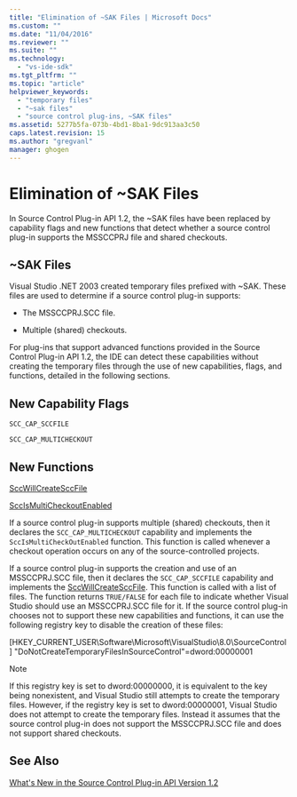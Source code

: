 ```yaml
---
title: "Elimination of ~SAK Files | Microsoft Docs"
ms.custom: ""
ms.date: "11/04/2016"
ms.reviewer: ""
ms.suite: ""
ms.technology: 
  - "vs-ide-sdk"
ms.tgt_pltfrm: ""
ms.topic: "article"
helpviewer_keywords: 
  - "temporary files"
  - "~sak files"
  - "source control plug-ins, ~SAK files"
ms.assetid: 5277b5fa-073b-4bd1-8ba1-9dc913aa3c50
caps.latest.revision: 15
ms.author: "gregvanl"
manager: ghogen
---
```

# Elimination of ~SAK Files
In Source Control Plug-in API 1.2, the ~SAK files have been replaced by capability flags and new functions that detect whether a source control plug-in supports the MSSCCPRJ file and shared checkouts.  
  
## ~SAK Files  
 Visual Studio .NET 2003 created temporary files prefixed with ~SAK. These files are used to determine if a source control plug-in supports:  
  
-   The MSSCCPRJ.SCC file.  
  
-   Multiple (shared) checkouts.  
  
 For plug-ins that support advanced functions provided in the Source Control Plug-in API 1.2, the IDE can detect these capabilities without creating the temporary files through the use of new capabilities, flags, and functions, detailed in the following sections.  
  
## New Capability Flags  
 `SCC_CAP_SCCFILE`  
  
 `SCC_CAP_MULTICHECKOUT`  
  
## New Functions  
 [SccWillCreateSccFile](../../extensibility/sccwillcreatesccfile-function.md)  
  
 [SccIsMultiCheckoutEnabled](../../extensibility/sccismulticheckoutenabled-function.md)  
  
 If a source control plug-in supports multiple (shared) checkouts, then it declares the `SCC_CAP_MULTICHECKOUT` capability and implements the `SccIsMultiCheckOutEnabled` function. This function is called whenever a checkout operation occurs on any of the source-controlled projects.  
  
 If a source control plug-in supports the creation and use of an MSSCCPRJ.SCC file, then it declares the `SCC_CAP_SCCFILE` capability and implements the [SccWillCreateSccFile](../../extensibility/sccwillcreatesccfile-function.md). This function is called with a list of files. The function returns `TRUE/FALSE` for each file to indicate whether Visual Studio should use an MSSCCPRJ.SCC file for it. If the source control plug-in chooses not to support these new capabilities and functions, it can use the following registry key to disable the creation of these files:  
  
 [HKEY_CURRENT_USER\Software\Microsoft\VisualStudio\8.0\SourceControl] "DoNotCreateTemporaryFilesInSourceControl"=dword:00000001  
  
> [!NOTE]
>  If this registry key is set to dword:00000000, it is equivalent to the key being nonexistent, and Visual Studio still attempts to create the temporary files. However, if the registry key is set to dword:00000001, Visual Studio does not attempt to create the temporary files. Instead it assumes that the source control plug-in does not support the MSSCCPRJ.SCC file and does not support shared checkouts.  
  
## See Also  
 [What's New in the Source Control Plug-in API Version 1.2](../../extensibility/internals/what-s-new-in-the-source-control-plug-in-api-version-1-2.md)